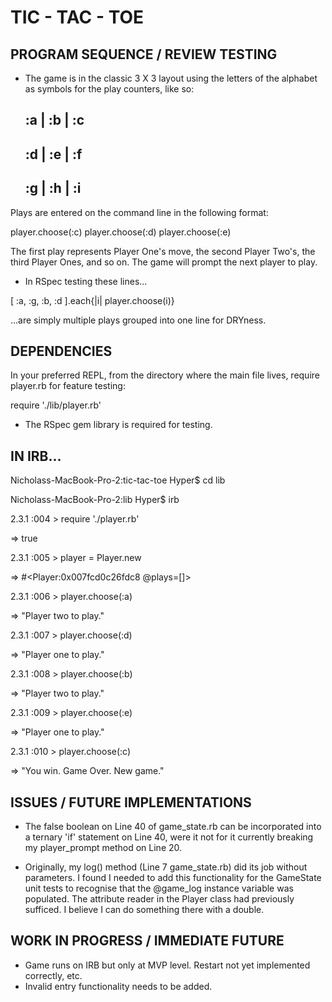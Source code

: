 # TIC - TAC - TOE


## PROGRAM SEQUENCE / REVIEW TESTING

- The game is in the classic 3 X 3 layout using the letters of the alphabet as symbols for the play counters, like so:

    :a | :b | :c
    ------------
    :d | :e | :f
    ------------
    :g | :h | :i
    ------------
Plays are entered on the command line in the following format:

player.choose(:c)
player.choose(:d)
player.choose(:e)

The first play represents Player One's move, the second Player Two's, the third Player Ones, and so on. The game will prompt the next player to play.

- In RSpec testing these lines...

[ :a, :g, :b, :d ].each{|i| player.choose(i)}

...are simply multiple plays grouped into one line for DRYness.


## DEPENDENCIES

In your preferred REPL, from the directory where the main file lives, require player.rb for feature testing:

require './lib/player.rb'


- The RSpec gem library is required for testing.


## IN IRB...

Nicholass-MacBook-Pro-2:tic-tac-toe Hyper$ cd lib

Nicholass-MacBook-Pro-2:lib Hyper$ irb

2.3.1 :004 > require './player.rb'

 => true

2.3.1 :005 > player = Player.new

 => #<Player:0x007fcd0c26fdc8 @plays=[]>

2.3.1 :006 > player.choose(:a)

 => "Player two to play."

2.3.1 :007 > player.choose(:d)

 => "Player one to play."

2.3.1 :008 > player.choose(:b)

 => "Player two to play."

2.3.1 :009 > player.choose(:e)

 => "Player one to play."

2.3.1 :010 > player.choose(:c)

 => "You win. Game Over. New game."



## ISSUES / FUTURE IMPLEMENTATIONS

- The false boolean on Line 40 of game_state.rb can be incorporated into a ternary 'if' statement on Line 40, were it not for it currently breaking my player_prompt method on Line 20.

- Originally, my log() method (Line 7 game_state.rb) did its job without parameters. I found I needed to add this functionality for the GameState unit tests to recognise that the @game_log instance variable was populated. The attribute reader in the Player class had previously sufficed. I believe I can do something there with a double.


## WORK IN PROGRESS / IMMEDIATE FUTURE

- Game runs on IRB but only at MVP level. Restart not yet implemented correctly, etc.
- Invalid entry functionality needs to be added.
